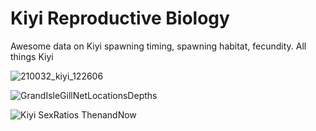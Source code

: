 
# Kiyi Reproductive Biology

Awesome data on Kiyi spawning timing, spawning habitat, fecundity. All things Kiyi

![210032_kiyi_122606](https://user-images.githubusercontent.com/58261765/117163592-6ade2400-ad89-11eb-8359-aecf6d9ffa51.jpg)

![GrandIsleGillNetLocationsDepths](https://user-images.githubusercontent.com/58261765/117163592-6ade2400-ad89-11eb-8359-aecf6d9ffa51.jpg)

![Kiyi SexRatios ThenandNow](https://user-images.githubusercontent.com/58261765/117162251-3c137e00-ad88-11eb-94b0-7d3fc5663dc8.png)

